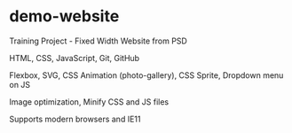 # demo-website

Training Project - Fixed Width Website from PSD

HTML, CSS, JavaScript, Git, GitHub

Flexbox, SVG, CSS Animation (photo-gallery), CSS Sprite, Dropdown menu on JS

Image optimization, Minify CSS and JS files

Supports modern browsers and IE11